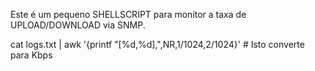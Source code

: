 Este é um pequeno SHELLSCRIPT para monitor a taxa de UPLOAD/DOWNLOAD via SNMP.

cat logs.txt | awk '{printf "[%d,%d],",NR,$1/1024,$2/1024}' # Isto converte para Kbps

